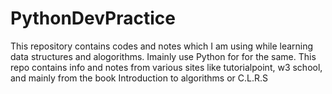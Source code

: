 # PythonDevPractice
This repository contains codes and notes which I am using while learning data structures and alogorithms. Imainly use Python for for the same.
This repo contains info and notes from various sites like tutorialpoint, w3 school, and mainly from the book Introduction to algorithms or
C.L.R.S
